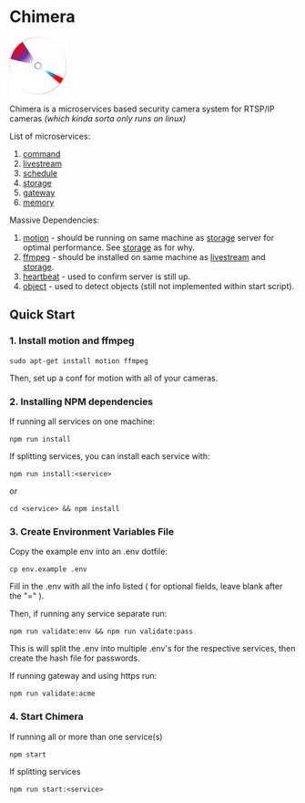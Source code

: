 # Chimera 

<img src="command/frontend/res/logo.png" alt="logo" width="100"/>

Chimera is a microservices based security camera system for RTSP/IP cameras *(which kinda sorta only runs on linux)*

List of microservices: 

1. [command](command)
2. [livestream](livestream)
3. [schedule](schedule)
4. [storage](storage)
5. [gateway](gateway)
6. [memory](memory)

Massive Dependencies:
1. [motion](https://github.com/Motion-Project/motion) - should be running on same machine as [storage](storage) server for optimal performance. See [storage](storage) as for why.
2. [ffmpeg](https://ffmpeg.org) - should be installed on same machine as [livestream](livestream) and [storage](storage). 
3. [heartbeat](https://github.com/jjjpanda/heartbeat) - used to confirm server is still up.
4. [object](https://github.com/jjjpanda/object) - used to detect objects (still not implemented within start script).

## Quick Start

### 1. Install motion and ffmpeg
```
sudo apt-get install motion ffmpeg 
```
Then, set up a conf for motion with all of your cameras.
### 2. Installing NPM dependencies

If running all services on one machine:
```
npm run install
```

If splitting services, you can install each service with:
```
npm run install:<service>
```
or 
```
cd <service> && npm install
```
### 3. Create Environment Variables File

Copy the example env into an .env dotfile:
```
cp env.example .env
```

Fill in the .env with all the info listed ( for optional fields, leave blank after the "=" ). 

Then, if running any service separate run:
```
npm run validate:env && npm run validate:pass
```
This is will split the .env into multiple .env's for the respective services, then create the hash file for passwords.

If running gateway and using https run:
```
npm run validate:acme
```

### 4. Start Chimera

If running all or more than one service(s)
```
npm start
```
If splitting services
```
npm run start:<service>
```